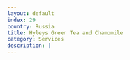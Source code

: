 ```yaml
---
layout: default
index: 29
country: Russia
title: Hyleys Green Tea and Chamomile
category: Services
description: |
---
```

